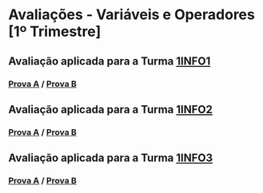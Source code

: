 # Avaliações - Variáveis e Operadores [1º Trimestre]

## Avaliação aplicada para a Turma [1INFO1](https://github.com/ldmfabio/prova_1tri_1INFO1)

### [Prova A](https://github.com/ldmfabio/prova_1tri_1INFO1/tree/master/Prova_A) / [Prova B](https://github.com/ldmfabio/prova_1tri_1INFO1/tree/master/Prova_B) 

## Avaliação aplicada para a Turma [1INFO2](https://github.com/ldmfabio/prova_1tri_1INFO2)
### [Prova A](https://github.com/ldmfabio/prova_1tri_1INFO2/tree/master/Prova_A) / [Prova B](https://github.com/ldmfabio/prova_1tri_1INFO2/tree/master/Prova_B)

## Avaliação aplicada para a Turma [1INFO3](https://github.com/ldmfabio/prova_1tri_1INFO3)
### [Prova A](https://github.com/ldmfabio/prova_1tri_1INFO3/tree/master/Prova_A) / [Prova B](https://github.com/ldmfabio/prova_1tri_1INFO3/tree/master/Prova_B)